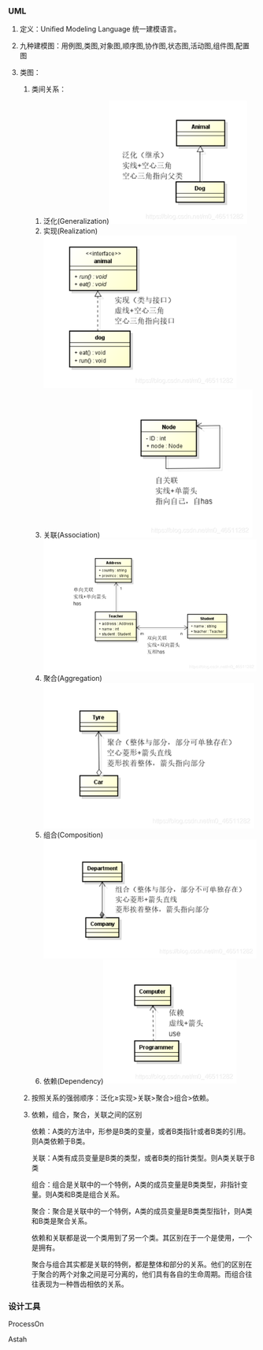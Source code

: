 ### UML

1. 定义：Unified Modeling Language 统一建模语言。

2. 九种建模图：用例图,类图,对象图,顺序图,协作图,状态图,活动图,组件图,配置图

3. 类图：

   1. 类间关系：

      1. 泛化(Generalization)<img src="images/20210416112605144.png" style="zoom:80%;" />
      2. 实现(Realization)<img src="images/20210416112624206.png" style="zoom:80%;" />
      3. 关联(Association)<img src="images/20210416112655999.png" alt="在这里插入图片描述" style="zoom:80%;" /><img src="images/20210416112649209.png" alt="在这里插入图片描述" style="zoom:80%;" />
      4. 聚合(Aggregation)<img src="images/20210416112741225.png" alt="在这里插入图片描述" style="zoom:80%;" />
      5. 组合(Composition)<img src="images/20210416112800330.png" alt="在这里插入图片描述" style="zoom: 80%;" />
      6. 依赖(Dependency)<img src="images/20210416112829723.png" alt="在这里插入图片描述" style="zoom:80%;" />

   2.  按照关系的强弱顺序：泛化≥实现>关联>聚合>组合>依赖。

   3. 依赖，组合，聚合，关联之间的区别

      依赖：A类的方法中，形参是B类的变量，或者B类指针或者B类的引用。则A类依赖于B类。

      关联：A类有成员变量是B类的类型，或者B类的指针类型。则A类关联于B类

      组合：组合是关联中的一个特例，A类的成员变量是B类类型，非指针变量。则A类和B类是组合关系。

      聚合：聚合是关联中的一个特例，A类的成员变量是B类类型指针，则A类和B类是聚合关系。

      依赖和关联都是说一个类用到了另一个类。其区别在于一个是使用，一个是拥有。

      聚合与组合其实都是关联的特例，都是整体和部分的关系。他们的区别在于聚合的两个对象之间是可分离的，他们具有各自的生命周期。而组合往往表现为一种唇齿相依的关系。

### 设计工具

ProcessOn

Astah


